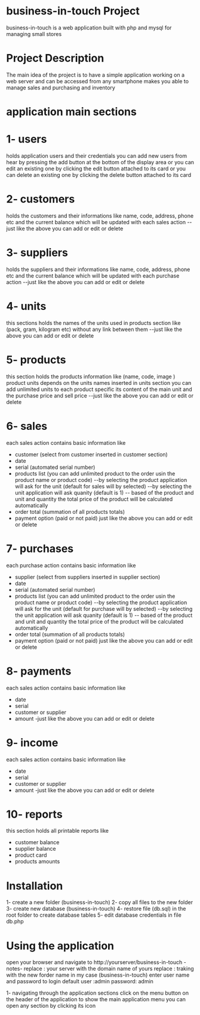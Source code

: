 # business-in-touch Project

business-in-touch is a web application built with php and mysql  for managing small stores

# Project Description
The main idea of the project is to have a simple application working on a web server and can be accessed from any smartphone makes you able to manage sales and purchasing and inventory
# application main sections
# 1- users
holds application users and their credentials
you can add new users from hear by pressing the add button at the bottom of the display area
or you can edit an existing one by clicking the edit button attached to its card
or you can delete an existing one by clicking the delete button attached to its card

# 2- customers
holds the customers and their informations like name, code, address, phone etc and the current balance which will be updated with each sales action
--just like the above you can add or edit or delete 

# 3- suppliers
holds the suppliers and their informations like name, code, address, phone etc and the current balance which will be updated with each purchase action
--just like the above you can add or edit or delete 

# 4- units
this sections holds the names of the units used in products section like (pack, gram, kilogram etc) without any link between them
--just like the above you can add or edit or delete 

# 5- products
this section holds the products information like (name, code, image )
product units depends on the units names inserted in units section
you can add unlimited units to each product specific its content of the main unit and the purchase price and sell price
--just like the above you can add or edit or delete 

# 6- sales
each sales action contains basic information like 
- customer (select from customer inserted in customer section)
- date 
- serial (automated serial number)
- products list (you can add unlimited product to the order usin the product name or product code)
--by selecting the product application will ask for the unit (default for sales will by selected)
--by selecting the unit application will ask quanity (default is 1)
-- based of the product and unit and quantity the total price of the product will be calculated automatically
- order total (summation of all products totals)
- payment option (paid or not paid)
just like the above you can add or edit or delete 
# 7- purchases
each purchase action contains basic information like 
- supplier (select from suppliers inserted in supplier section)
- date 
- serial (automated serial number)
- products list (you can add unlimited product to the order usin the product name or product code)
--by selecting the product application will ask for the unit (default for purchase will by selected)
--by selecting the unit application will ask quanity (default is 1)
-- based of the product and unit and quantity the total price of the product will be calculated automatically
- order total (summation of all products totals)
- payment option (paid or not paid)
just like the above you can add or edit or delete 

# 8- payments
each sales action contains basic information like 
- date
- serial
- customer or supplier 
- amount
-just like the above you can add or edit or delete 
# 9- income
each sales action contains basic information like 
- date
- serial
- customer or supplier 
- amount
-just like the above you can add or edit or delete 

# 10- reports
this section holds all printable reports like 
- customer balance
- supplier balance
- product card
- products amounts


# Installation
1- create  a new folder (business-in-touch)
2- copy all files to the new folder
3- create new database (business-in-touch)
4- restore file (db.sql) in the root folder to create database tables
5- edit database credentials in file db.php



# Using the application
open your browser and navigate to http://yourserver/business-in-touch
-notes-
replace : your server with the domain name of yours
replace : traking with the new forder name in my case (business-in-touch)
enter user name and password to login 
default 
user :admin 
password: admin

1- navigating through the application sections
click on the menu button on the header of the application to show the main application menu
you can open any section by clicking its icon 
